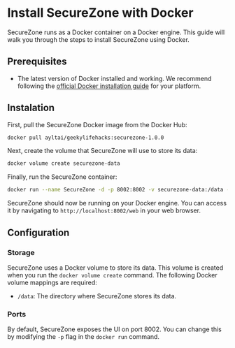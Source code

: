 # Install SecureZone with Docker

SecureZone runs as a Docker container on a Docker engine. This guide will walk you through the steps to install SecureZone using Docker.

## Prerequisites

- The latest version of Docker installed and working. We recommend following the [official Docker installation guide](https://docs.docker.com/engine/install/) for your platform.

## Instalation

First, pull the SecureZone Docker image from the Docker Hub:

```bash
docker pull ayltai/geekylifehacks:securezone-1.0.0
```

Next, create the volume that SecureZone will use to store its data:

```bash
docker volume create securezone-data
```

Finally, run the SecureZone container:

```bash
docker run --name SecureZone -d -p 8002:8002 -v securezone-data:/data --restart=always ayltai/geekylifehacks:securezone-1.0.0
```

SecureZone should now be running on your Docker engine. You can access it by navigating to `http://localhost:8002/web` in your web browser.

## Configuration

### Storage

SecureZone uses a Docker volume to store its data. This volume is created when you run the `docker volume create` command. The following Docker volume mappings are required:

- `/data`: The directory where SecureZone stores its data.

### Ports

By default, SecureZone exposes the UI on port 8002. You can change this by modifying the `-p` flag in the `docker run` command.
